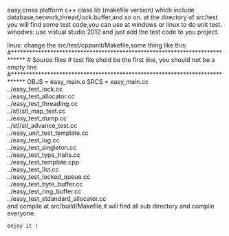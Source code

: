 easy,cross platform c++ class lib (makefile version) which include database,network,thread,lock.buffer,and so on. at the directory of src/test you will find some test code,you can use at windows or linux to do unit test.
winodws:
	use vistual studio 2012 and just add the test code to you project.
	
linux:
	change the src/test/cppunit/Makefile,some thing like this:
	#****************************************************************************
	# Source files
	# test file shold be the first line, you should not be a empty line
	#****************************************************************************
	OBJS = easy_main.o
	SRCS = easy_main.cc \
	../easy_test_lock.cc \
	../easy_test_allocator.cc \
	../easy_test_threading.cc \
	../stl/stl_map_test.cc \
	../easy_test_dump.cc \
	../stl/stl_advance_test.cc \
	../easy_unit_test_template.cc \
	../easy_test_log.cc \
	../easy_test_singleton.cc \
	../easy_test_type_traits.cc \
	../easy_test_template.cpp\
	../easy_test_list.cc\
	../easy_test_locked_queue.cc\
	../easy_test_byte_buffer.cc \
	../easy_test_ring_buffer.cc \
	../easy_test_stdandard_allocator.cc \
	and compile at src/build/Makefile,it will find all sub directory and compile everyone.
	
	enjoy it !
	
